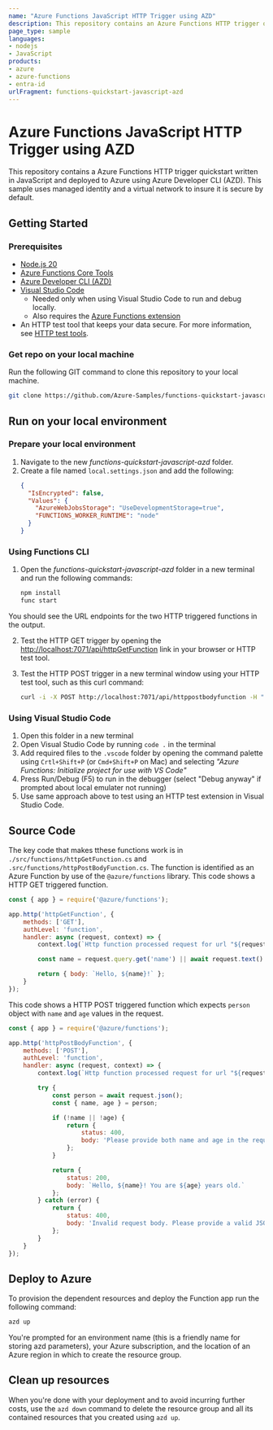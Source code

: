 ```yaml
---
name: "Azure Functions JavaScript HTTP Trigger using AZD"
description: This repository contains an Azure Functions HTTP trigger quickstart written in JavaScript and deployed to Azure Functions Flex Consumption using the Azure Developer CLI (AZD). This sample uses managed identity and a virtual network to insure it is secure by default.
page_type: sample
languages:
- nodejs
- JavaScript
products:
- azure
- azure-functions
- entra-id
urlFragment: functions-quickstart-javascript-azd
---
```


# Azure Functions JavaScript HTTP Trigger using AZD

This repository contains a Azure Functions HTTP trigger quickstart written in JavaScript and deployed to Azure using Azure Developer CLI (AZD). This sample uses managed identity and a virtual network to insure it is secure by default. 

## Getting Started

### Prerequisites

+ [Node.js 20](https://www.nodejs.org/)
+ [Azure Functions Core Tools](https://learn.microsoft.com/azure/azure-functions/functions-run-local#install-the-azure-functions-core-tools)
+ [Azure Developer CLI (AZD)](https://learn.microsoft.com/azure/developer/azure-developer-cli/install-azd)
+ [Visual Studio Code](https://code.visualstudio.com/)
  + Needed only when using Visual Studio Code to run and debug locally.
  + Also requires the [Azure Functions extension](https://marketplace.visualstudio.com/items?itemName=ms-azuretools.vscode-azurefunctions)
+ An HTTP test tool that keeps your data secure. For more information, see [HTTP test tools](https://learn.microsoft.com/azure/azure-functions/functions-develop-local#http-test-tools).

### Get repo on your local machine
Run the following GIT command to clone this repository to your local machine.
```bash
git clone https://github.com/Azure-Samples/functions-quickstart-javascript-azd.git
```

## Run on your local environment

### Prepare your local environment
1) Navigate to the new _functions-quickstart-javascript-azd_ folder.
1) Create a file named `local.settings.json` and add the following:
    ```json
    {
      "IsEncrypted": false,
      "Values": {
        "AzureWebJobsStorage": "UseDevelopmentStorage=true",
        "FUNCTIONS_WORKER_RUNTIME": "node"
      }
    }
    ```

### Using Functions CLI
1) Open the _functions-quickstart-javascript-azd_ folder in a new terminal and run the following commands:

    ```bash
    npm install
    func start
    ```
  You should see the URL endpoints for the two HTTP triggered functions in the output.

2) Test the HTTP GET trigger by opening the <http://localhost:7071/api/httpGetFunction> link in your browser or HTTP test tool.

3) Test the HTTP POST trigger in a new terminal window using your HTTP test tool, such as this curl command:
   
    ```bash
    curl -i -X POST http://localhost:7071/api/httppostbodyfunction -H "Content-Type: text/json" --data-binary "@src/functions/testdata.json"
    ```

### Using Visual Studio Code
1) Open this folder in a new terminal
2) Open Visual Studio Code by running `code .` in the terminal
4) Add required files to the `.vscode` folder by opening the command palette using `Crtl+Shift+P` (or `Cmd+Shift+P` on Mac) and selecting *"Azure Functions: Initialize project for use with VS Code"*
5) Press Run/Debug (F5) to run in the debugger (select "Debug anyway" if prompted about local emulater not running) 
6) Use same approach above to test using an HTTP test extension in Visual Studio Code.

## Source Code

The key code that makes tthese functions work is in `./src/functions/httpGetFunction.cs` and `.src/functions/httpPostBodyFunction.cs`.  The function is identified as an Azure Function by use of the `@azure/functions` library. This code shows a HTTP GET triggered function.  

```javascript
const { app } = require('@azure/functions');

app.http('httpGetFunction', {
    methods: ['GET'],
    authLevel: 'function',
    handler: async (request, context) => {
        context.log(`Http function processed request for url "${request.url}"`);

        const name = request.query.get('name') || await request.text() || 'world';

        return { body: `Hello, ${name}!` };
    }
});
```
This code shows a HTTP POST triggered function which expects `person` object with `name` and `age` values in the request.

```javascript
const { app } = require('@azure/functions');

app.http('httpPostBodyFunction', {
    methods: ['POST'],
    authLevel: 'function',
    handler: async (request, context) => {
        context.log(`Http function processed request for url "${request.url}"`);

        try {
            const person = await request.json();
            const { name, age } = person;

            if (!name || !age) {
                return {
                    status: 400,
                    body: 'Please provide both name and age in the request body.'
                };
            }

            return {
                status: 200,
                body: `Hello, ${name}! You are ${age} years old.`
            };
        } catch (error) {
            return {
                status: 400,
                body: 'Invalid request body. Please provide a valid JSON object with name and age.'
            };
        }
    }
});
```

## Deploy to Azure

To provision the dependent resources and deploy the Function app run the following command:
```bash
azd up
```
You're prompted for an environment name (this is a friendly name for storing azd parameters), your Azure subscription, and the location of an Azure region in which to create the resource group.

## Clean up resources

When you're done with your deployment and to avoid incurring further costs, use the `azd down` command to delete the resource group and all its contained resources that you created using `azd up`.
